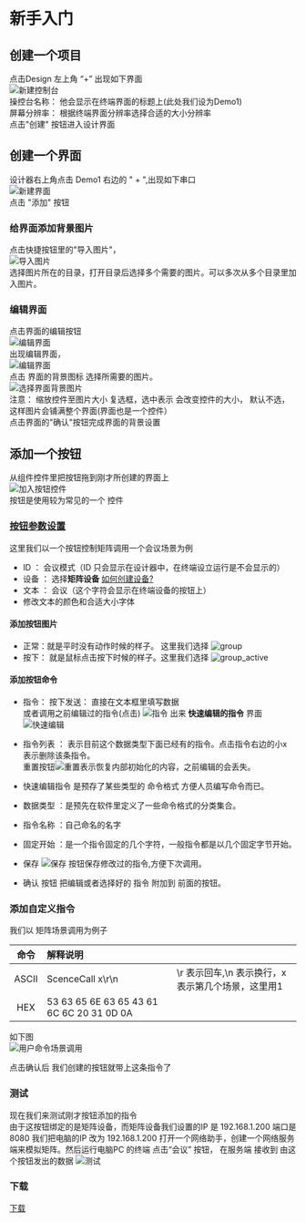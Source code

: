 # 新手入门

## 创建一个项目
点击Design 左上角 “+” 出现如下界面  
![新建控制台](../images/steps/1newcontrolpad.png "新建控制台")  
操控台名称： 他会显示在终端界面的标题上(此处我们设为Demo1)  
屏幕分辨率： 根据终端界面分辨率选择合适的大小分辨率  
点击"创建" 按钮进入设计界面


## 创建一个界面
设计器右上角点击 Demo1 右边的 " + ",出现如下串口  
![新建界面](../images/steps/2newwindow.png "新建界面")  
点击 "添加" 按钮  
### 给界面添加背景图片
点击快捷按钮里的"导入图片"，  
![导入图片](../images/steps/3addimages.png "导入图片")  
选择图片所在的目录，打开目录后选择多个需要的图片。可以多次从多个目录里加入图片。  
### 编辑界面
点击界面的编辑按钮  
![编辑界面](../images/steps/4editwindow.png "编辑界面")  
出现编辑界面，    
![编辑界面](../images/steps/5editwindow.png "编辑界面")  
点击 界面的背景图标 选择所需要的图片。  
![选择界面背景图片](../images/steps/6selectbackimage.png "选择界面背景图片")  
注意： 缩放控件至图片大小 复选框，选中表示 会改变控件的大小， 默认不选，这样图片会铺满整个界面(界面也是一个控件）    
点击界面的"确认"按钮完成界面的背景设置  
## 添加一个按钮
从组件控件里把按钮拖到刚才所创建的界面上  
![加入按钮控件](../images/steps/7addbutton.png "加入按钮控件")  
按钮是使用较为常见的一个 控件  
### [按钮参数设置](./button.md)

这里我们以一个按钮控制矩阵调用一个会议场景为例  
- ID   ： 会议模式（ID 只会显示在设计器中，在终端设立运行是不会显示的）
- 设备 ： 选择**矩阵设备**  [如何创建设备?](./devices.md)
- 文本 ： 会议（这个字符会显示在终端设备的按钮上）
- 修改文本的颜色和合适大小字体
#### 添加按钮图片
- 正常：就是平时没有动作时候的样子。 这里我们选择  ![group](../images/steps/group.png)  
- 按下： 就是鼠标点击按下时候的样子。这里我们选择  ![group_active](../images/steps/group_active.png)  
#### 添加按钮命令
- 指令：
  按下发送： 直接在文本框里填写数据   
  或者调用之前编辑过的指令(点击) ![指令](../images/steps/Command@2x.png)
             出来 **快速编辑的指令** 界面
             ![快速编辑](../images/steps/9quickcommand.png)
- 指令列表 ： 表示目前这个数据类型下面已经有的指令。点击指令右边的小x 表示删除该条指令。  
              重置按钮![重置](../images/steps/10reset.png)表示恢复内部初始化的内容，之前编辑的会丢失。
- 快速编辑指令 是预存了某些类型的 命令格式 方便人员编写命令而已。
- 数据类型 ：是预先在软件里定义了一些命令格式的分类集合。
- 指令名称 ：自己命名的名字
- 固定开始 ：是一个指令固定的几个字符，一般指令都是以几个固定字节开始。

- 保存 ![保存](../images/steps/11save.png) 按钮保存修改过的指令,方便下次调用。
- 确认 按钮 把编辑或者选择好的 指令 附加到 前面的按钮。

### 添加自定义指令
  我们以 矩阵场景调用为例子  

|命令| 解释说明|  |
|:-----:|:-------|----|
| ASCII  |ScenceCall x\r\n | \r 表示回车,\n 表示换行，x 表示第几个场景，这里用1|
| HEX  | 53 63 65 6E 63 65 43 61 6C 6C 20 31 0D 0A||

如下图  
![用户命令场景调用](../images/steps/12usercmmd.png)

点击确认后 我们创建的按钮就带上这条指令了

### 测试

现在我们来测试刚才按钮添加的指令  
由于这按钮绑定的是矩阵设备，而矩阵设备我们设置的IP 是 192.168.1.200 端口是8080
我们把电脑的IP 改为 192.168.1.200
打开一个网络助手，创建一个网络服务端来模拟矩阵。然后运行电脑PC 的终端
点击“会议” 按钮， 在服务端 接收到 由这个按钮发出的数据
![测试](../images/steps/13usercmmd.png)

### 下载
[下载](../demo/Demo1.zdp)














